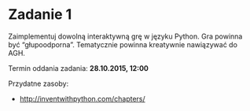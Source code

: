# Zadanie 1

Zaimplementuj dowolną interaktywną grę w języku Python. 
Gra powinna być “głupoodporna”. 
Tematycznie powinna kreatywnie nawiązywać do AGH.


Termin oddania zadania: **28.10.2015, 12:00**

Przydatne zasoby:
* http://inventwithpython.com/chapters/
